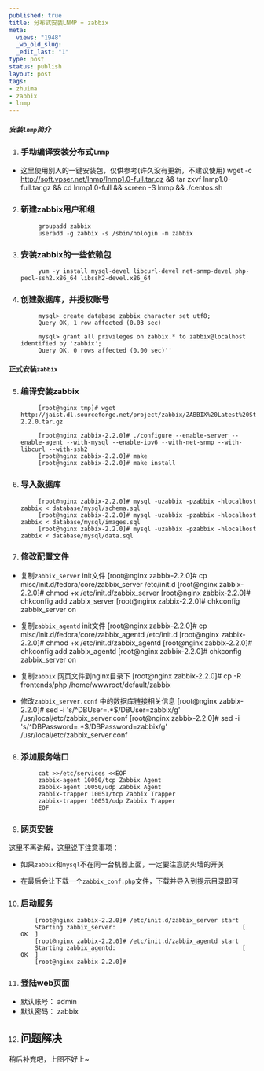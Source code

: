 ```yaml
--- 
published: true
title: 分布式安装LNMP + zabbix
meta: 
  views: "1948"
  _wp_old_slug: 
  _edit_last: "1"
type: post
status: publish
layout: post
tags: 
- zhuima
- zabbix
- lnmp
---
```


##### 安装`lnmp`简介 #####

1. ### 手动编译安装分布式`lnmp` ###
			
- 这里使用别人的一键安装包，仅供参考(许久没有更新，不建议使用)
			wget -c http://soft.vpser.net/lnmp/lnmp1.0-full.tar.gz && tar zxvf lnmp1.0-full.tar.gz && cd lnmp1.0-full && screen -S lnmp  && ./centos.sh

2. ### 新建zabbix用户和组 ###
			groupadd zabbix
			useradd -g zabbix -s /sbin/nologin -m zabbix 

3. ### 安装zabbix的一些依赖包 ###
			yum -y install mysql-devel libcurl-devel net-snmp-devel php-pecl-ssh2.x86_64 libssh2-devel.x86_64 

4. ### 创建数据库，并授权账号 ###
			mysql> create database zabbix character set utf8;
			Query OK, 1 row affected (0.03 sec)

			mysql> grant all privileges on zabbix.* to zabbix@localhost identified by 'zabbix';
			Query OK, 0 rows affected (0.00 sec)''


####  正式安装`zabbix` ####

5. ### 编译安装zabbix ###
			[root@nginx tmp]# wget http://jaist.dl.sourceforge.net/project/zabbix/ZABBIX%20Latest%20Stable/2.2.0/zabbix-2.2.0.tar.gz

			[root@nginx zabbix-2.2.0]# ./configure --enable-server --enable-agent --with-mysql --enable-ipv6 --with-net-snmp --with-libcurl --with-ssh2
			[root@nginx zabbix-2.2.0]# make 
			[root@nginx zabbix-2.2.0]# make install

6. ### 导入数据库 ###
			[root@nginx zabbix-2.2.0]# mysql -uzabbix -pzabbix -hlocalhost zabbix < database/mysql/schema.sql 
			[root@nginx zabbix-2.2.0]# mysql -uzabbix -pzabbix -hlocalhost zabbix < database/mysql/images.sql 
			[root@nginx zabbix-2.2.0]# mysql -uzabbix -pzabbix -hlocalhost zabbix < database/mysql/data.sql 

7. ### 修改配置文件 ###
- 复制`zabbix_server` init文件
			[root@nginx zabbix-2.2.0]# cp misc/init.d/fedora/core/zabbix_server /etc/init.d
			[root@nginx zabbix-2.2.0]# chmod +x /etc/init.d/zabbix_server
			[root@nginx zabbix-2.2.0]# chkconfig add zabbix_server
			[root@nginx zabbix-2.2.0]# chkconfig zabbix_server on

- 复制`zabbix_agentd` init文件
			[root@nginx zabbix-2.2.0]# cp misc/init.d/fedora/core/zabbix_agentd /etc/init.d
			[root@nginx zabbix-2.2.0]# chmod +x /etc/init.d/zabbix_agentd
			[root@nginx zabbix-2.2.0]# chkconfig add zabbix_agentd
			[root@nginx zabbix-2.2.0]# chkconfig zabbix_server on

- 复制`zabbix` 网页文件到nginx目录下
			[root@nginx zabbix-2.2.0]# cp -R frontends/php /home/wwwroot/default/zabbix

- 修改`zabbix_server.conf` 中的数据库链接相关信息
			[root@nginx zabbix-2.2.0]# sed -i 's/^DBUser=.*$/DBUser=zabbix/g' /usr/local/etc/zabbix_server.conf
			[root@nginx zabbix-2.2.0]# sed -i 's/^DBPassword=.*$/DBPassword=zabbix/g' /usr/local/etc/zabbix_server.conf

8. ### 添加服务端口 ###
			cat >>/etc/services <<EOF
			zabbix-agent 10050/tcp Zabbix Agent
			zabbix-agent 10050/udp Zabbix Agent
			zabbix-trapper 10051/tcp Zabbix Trapper
			zabbix-trapper 10051/udp Zabbix Trapper
			EOF

9. ### 网页安装 ###
这里不再讲解，这里说下注意事项：

- 如果`zabbix`和`mysql`不在同一台机器上面，一定要注意防火墙的开关

- 在最后会让下载一个`zabbix_conf.php`文件，下载并导入到提示目录即可

10. ### 启动服务 ###
			[root@nginx zabbix-2.2.0]# /etc/init.d/zabbix_server start
			Starting zabbix_server:                                    [  OK  ]
			[root@nginx zabbix-2.2.0]# /etc/init.d/zabbix_agentd start
			Starting zabbix_agentd:                                    [  OK  ]
			[root@nginx zabbix-2.2.0]# 

11. ### 登陆web页面 ###

- 默认账号： admin
- 默认密码： zabbix

12. ## 问题解决 ##

稍后补充吧，上图不好上~
